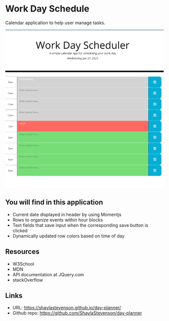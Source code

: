 # Work Day Schedule
Calendar application to help user manage tasks.

![planner demo](assets/images/planner-demo.png)

## You will find in this application
* Current date displayed in header by using Momentjs
* Rows to organize events within hour blocks
* Text fields that save input when the corresponding save button is clicked
* Dynamically updated row colors based on time of day

## Resources
* W3School
* MDN
* API documentation at JQuery.com
* stackOverflow

## Links
* URL: https://shaylastevenson.github.io/day-planner/
* Github repo: https://github.com/ShaylaStevenson/day-planner
